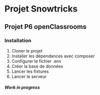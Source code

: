 # Projet Snowtricks
## Projet P6 openClassrooms

### Installation

1. Cloner le projet
2. Installer les dépendances avec composer
3. Configurer le fichier .env
4. Créer la base de données
5. Lancer les fixtures
6. Lancer le serveur

##### Work in progress